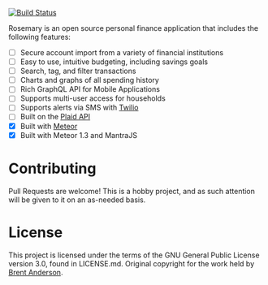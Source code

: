 [![Build Status](https://travis-ci.org/brentjanderson/rosemary.svg?branch=master)](https://travis-ci.org/brentjanderson/rosemary)

Rosemary is an open source personal finance application that includes the
following features:

- [ ] Secure account import from a variety of financial institutions
- [ ] Easy to use, intuitive budgeting, including savings goals
- [ ] Search, tag, and filter transactions
- [ ] Charts and graphs of all spending history
- [ ] Rich GraphQL API for Mobile Applications
- [ ] Supports multi-user access for households
- [ ] Supports alerts via SMS with [Twilio](https://www.twilio.com)
- [ ] Built on the [Plaid API](https://www.plaid.com)
- [x] Built with [Meteor](https://www.meteor.com)
- [x] Built with Meteor 1.3 and MantraJS

# Contributing
Pull Requests are welcome! This is a hobby project, and as such attention will
be given to it on an as-needed basis.

# License
This project is licensed under the terms of the GNU General Public License
version 3.0, found in LICENSE.md. Original copyright for the work held by
[Brent Anderson](https://www.brentjanderson.com/).
